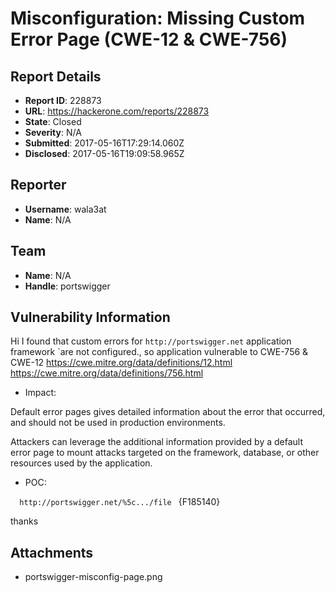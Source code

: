 # Misconfiguration: Missing Custom Error Page (CWE-12 & CWE-756)

## Report Details
- **Report ID**: 228873
- **URL**: https://hackerone.com/reports/228873
- **State**: Closed
- **Severity**: N/A
- **Submitted**: 2017-05-16T17:29:14.060Z
- **Disclosed**: 2017-05-16T19:09:58.965Z

## Reporter
- **Username**: wala3at
- **Name**: N/A

## Team
- **Name**: N/A
- **Handle**: portswigger

## Vulnerability Information
Hi 
I found that custom errors for ```` http://portswigger.net ```` application framework `are not configured.,
so application vulnerable to CWE-756 & CWE-12
https://cwe.mitre.org/data/definitions/12.html
https://cwe.mitre.org/data/definitions/756.html
- Impact:

Default error pages gives detailed information about the error that occurred, and should not be used in production environments.

Attackers can leverage the additional information provided by a default error page to mount attacks targeted on the framework, database, or other resources used by the application.


- POC:

````   http://portswigger.net/%5c.../file  ````
{F185140}

thanks


## Attachments
- portswigger-misconfig-page.png
